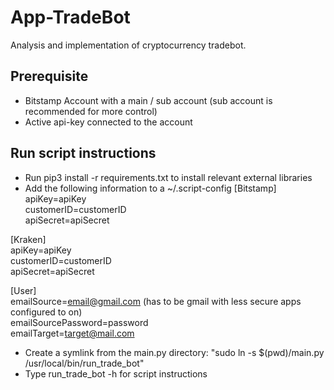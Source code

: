 # App-TradeBot
Analysis and implementation of cryptocurrency tradebot.

## Prerequisite 
* Bitstamp Account with a main / sub account (sub account is recommended for more control)
* Active api-key connected to the account 

## Run script instructions
* Run pip3 install -r requirements.txt to install relevant external libraries
* Add the following information to a ~/.script-config
[Bitstamp] <br />
   apiKey=apiKey <br />
   customerID=customerID <br />
   apiSecret=apiSecret <br />
   
[Kraken] <br />
   apiKey=apiKey <br />
   customerID=customerID <br />
   apiSecret=apiSecret <br />

[User] <br />
   emailSource=email@gmail.com (has to be gmail with less secure apps configured to on) <br />
   emailSourcePassword=password <br />
   emailTarget=target@mail.com <br />


* Create a symlink from the main.py directory: "sudo ln -s $(pwd)/main.py /usr/local/bin/run_trade_bot"
* Type run_trade_bot -h for script instructions 
